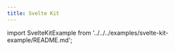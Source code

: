 ```yaml
---
title: Svelte Kit
---
```


import SvelteKitExample from '../../../examples/svelte-kit-example/README.md';

<SvelteKitExample />